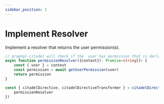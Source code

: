 ```yaml
---
sidebar_position: 2
---
```


# Implement Resolver

Implement a resolver that returns the user permission(s).

```typescript
// graphql-citadel will check if the  user has permission that is declared at @hasPermissions
async function permissionResolver({context}): Promise<string[]> {
    const { user } = context
    const permission = await getUserPermission(user)
    return permission
}

const { citadelDirective, citadelDirectiveTransformer } = citadelDirective({
    permissionResolver
})
```
